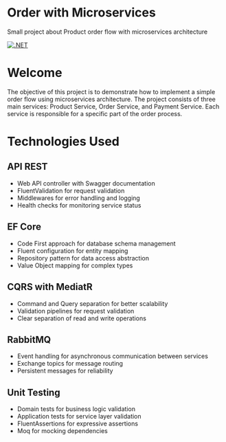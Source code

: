# Order with Microservices
Small project about Product order flow with microservices architecture

[![.NET](https://github.com/bluebetto/Order-Microservices/actions/workflows/dotnet.yml/badge.svg)](https://github.com/bluebetto/Order-Microservices/actions/workflows/dotnet.yml)

# Welcome

The objective of this project is to demonstrate how to implement a simple order flow using microservices architecture. The project consists of three main services: Product Service, Order Service, and Payment Service. Each service is responsible for a specific part of the order process.

# Technologies Used

## API REST
- Web API controller with Swagger documentation
- FluentValidation for request validation
- Middlewares for error handling and logging
- Health checks for monitoring service status

## EF Core
- Code First approach for database schema management
- Fluent configuration for entity mapping
- Repository pattern for data access abstraction
- Value Object mapping for complex types

## CQRS with MediatR
- Command and Query separation for better scalability
- Validation pipelines for request validation
- Clear separation of read and write operations

## RabbitMQ
- Event handling for asynchronous communication between services
- Exchange topics for message routing
- Persistent messages for reliability

## Unit Testing
- Domain tests for business logic validation
- Application tests for service layer validation
- FluentAssertions for expressive assertions
- Moq for mocking dependencies
